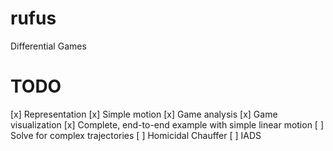 # rufus
Differential Games

# TODO
[x] Representation
[x] Simple motion
[x] Game analysis
[x] Game visualization
[x] Complete, end-to-end example with simple linear motion
[ ] Solve for complex trajectories
[ ] Homicidal Chauffer
[ ] IADS
